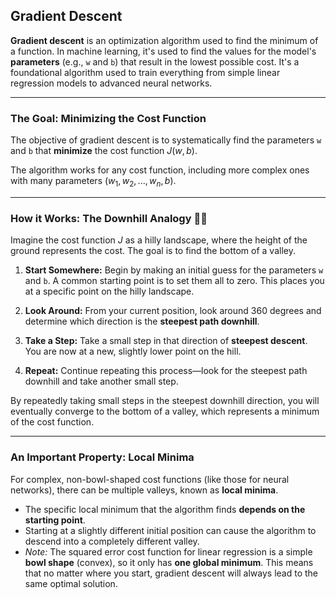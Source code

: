 ## **Gradient Descent**

**Gradient descent** is an optimization algorithm used to find the minimum of a function. In machine learning, it's used to find the values for the model's **parameters** (e.g., `w` and `b`) that result in the lowest possible cost. It's a foundational algorithm used to train everything from simple linear regression models to advanced neural networks.

---

### **The Goal: Minimizing the Cost Function**

The objective of gradient descent is to systematically find the parameters `w` and `b` that **minimize** the cost function $J(w,b)$.

The algorithm works for any cost function, including more complex ones with many parameters ($w_1, w_2, ..., w_n, b$).

---

### **How it Works: The Downhill Analogy 🚶‍♀️**

Imagine the cost function $J$ as a hilly landscape, where the height of the ground represents the cost. The goal is to find the bottom of a valley.

1. **Start Somewhere:** Begin by making an initial guess for the parameters `w` and `b`. A common starting point is to set them all to zero. This places you at a specific point on the hilly landscape.

2. **Look Around:** From your current position, look around 360 degrees and determine which direction is the **steepest path downhill**.

3. **Take a Step:** Take a small step in that direction of **steepest descent**. You are now at a new, slightly lower point on the hill.

4. **Repeat:** Continue repeating this process—look for the steepest path downhill and take another small step.

By repeatedly taking small steps in the steepest downhill direction, you will eventually converge to the bottom of a valley, which represents a minimum of the cost function.

---

### **An Important Property: Local Minima**

For complex, non-bowl-shaped cost functions (like those for neural networks), there can be multiple valleys, known as **local minima**.

- The specific local minimum that the algorithm finds **depends on the starting point**.
- Starting at a slightly different initial position can cause the algorithm to descend into a completely different valley.
- _Note:_ The squared error cost function for linear regression is a simple **bowl shape** (convex), so it only has **one global minimum**. This means that no matter where you start, gradient descent will always lead to the same optimal solution.
